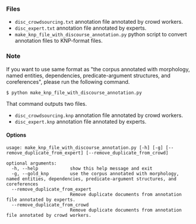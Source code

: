 ### Files ###

* `disc_crowdsourcing.txt` annotation file annotated by crowd workers.
* `disc_expert.txt` annotation file annotated by experts.
* `make_knp_file_with_discourse_annotation.py` python script to convert annotation files to KNP-format files.

### Note ###

If you want to use same format as "the corpus annotated with morphology, named entities, dependencies, predicate-argument structures, and coreferences", please run the following command. 

```
$ python make_knp_file_with_discourse_annotation.py
```

That command outputs two files.

* `disc_crowdsourcing.knp` annotation file annotated by crowd workers.
* `disc_expert.knp` annotation file annotated by experts.

#### Options ####

```
usage: make_knp_file_with_discourse_annotation.py [-h] [-g] [--remove_duplicate_from_expert] [--remove_duplicate_from_crowd]

optional arguments:
  -h, --help            show this help message and exit
  -g, --gold_knp        use the corpus annotated with morphology, named entities, dependencies, predicate-argument structures, and coreferences
  --remove_duplicate_from_expert
                        Remove duplicate documents from annotation file annotated by experts.
  --remove_duplicate_from_crowd
                        Remove duplicate documents from annotation file annotated by crowd workers.
```

